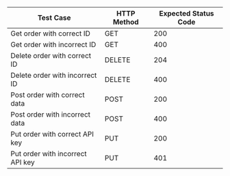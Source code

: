 | Test Case                                         | HTTP Method| Expected Status Code|
|---------------------------------------------------|-----------|------|
| Get order with correct ID                         | GET       | 200  |
| Get order with incorrect ID                       | GET       | 400  |
| Delete order with correct ID                      | DELETE    | 204  |
| Delete order with incorrect ID                    | DELETE    | 400  |
| Post order with correct data                      | POST      | 200  |
| Post order with incorrect data                    | POST      | 400  |
| Put order with correct API key                    | PUT       | 200  |
| Put order with incorrect API key                  | PUT       | 401  |